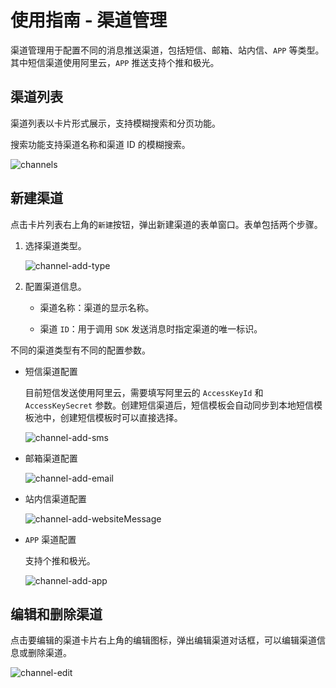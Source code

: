 # 使用指南 - 渠道管理

渠道管理用于配置不同的消息推送渠道，包括短信、邮箱、站内信、`APP` 等类型。其中短信渠道使用阿里云，`APP` 推送支持个推和极光。

## 渠道列表

渠道列表以卡片形式展示，支持模糊搜索和分页功能。

搜索功能支持渠道名称和渠道 ID 的模糊搜索。

![channels](https://cdn.masastack.com/stack/doc/mc/channels.png)

## 新建渠道

点击卡片列表右上角的`新建`按钮，弹出新建渠道的表单窗口。表单包括两个步骤。

1. 选择渠道类型。

   ![channel-add-type](https://cdn.masastack.com/stack/doc/mc/channel-add-type.png)

2. 配置渠道信息。

   - 渠道名称：渠道的显示名称。
   
   - 渠道 `ID`：用于调用 `SDK` 发送消息时指定渠道的唯一标识。

不同的渠道类型有不同的配置参数。

   * 短信渠道配置
   
      目前短信发送使用阿里云，需要填写阿里云的 `AccessKeyId` 和 `AccessKeySecret` 参数。创建短信渠道后，短信模板会自动同步到本地短信模板池中，创建短信模板时可以直接选择。
   
      ![channel-add-sms](https://cdn.masastack.com/stack/doc/mc/channel-add-sms.png)
   
   * 邮箱渠道配置
   
      ![channel-add-email](https://cdn.masastack.com/stack/doc/mc/channel-add-email.png)
   
   * 站内信渠道配置
   
      ![channel-add-websiteMessage](https://cdn.masastack.com/stack/doc/mc/channel-add-websiteMessage.png)
   
   * `APP` 渠道配置
   
      支持个推和极光。
   
      ![channel-add-app](https://cdn.masastack.com/stack/doc/mc/channel-add-app.png)
   
## 编辑和删除渠道

点击要编辑的渠道卡片右上角的编辑图标，弹出编辑渠道对话框，可以编辑渠道信息或删除渠道。

![channel-edit](https://cdn.masastack.com/stack/doc/mc/channel-edit.png)
